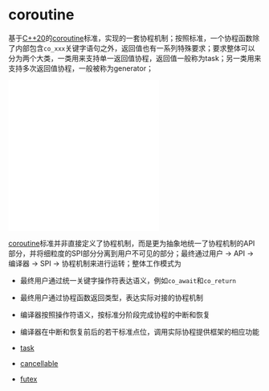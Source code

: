 # coroutine

基于[C++20](https://en.cppreference.com/w/cpp/20)的[coroutine](https://en.cppreference.com/w/cpp/language/coroutines)标准，实现的一套协程机制；按照标准，一个协程函数除了内部包含`co_xxx`关键字语句之外，返回值也有一系列特殊要求；要求整体可以分为两个大类，一类用来支持单一返回值协程，返回值一般称为task；另一类用来支持多次返回值协程，一般被称为generator；

![](images/promise.md)
![](images/awaitable.md)

[coroutine](https://en.cppreference.com/w/cpp/language/coroutines)标准并非直接定义了协程机制，而是更为抽象地统一了协程机制的API部分，并将细粒度的SPI部分分离到用户不可见的部分；最终通过用户 -> API -> 编译器 -> SPI -> 协程机制来进行运转；整体工作模式为
- 最终用户通过统一关键字操作符表达语义，例如`co_await`和`co_return`
- 最终用户通过协程函数返回类型，表达实际对接的协程机制
- 编译器按照操作符语义，按标准分阶段完成协程的中断和恢复
- 编译器在中断和恢复前后的若干标准点位，调用实际协程提供框架的相应功能

- [task](task.md)
- [cancellable](cancellable.md)
- [futex](futex.md)
